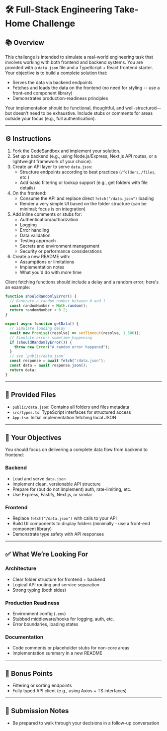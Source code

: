 # 🛠️ Full-Stack Engineering Take-Home Challenge

## 📚 Overview

This challenge is intended to simulate a real-world engineering task that involves working with both frontend and backend systems. You are provided with a `data.json` file and a TypeScript + React frontend starter. Your objective is to build a complete solution that:

- Serves the data via backend endpoints
- Fetches and loads the data on the frontend (no need for styling -- use a front-end component library)
- Demonstrates production-readiness principles

Your implementation should be functional, thoughtful, and well-structured—but doesn't need to be exhaustive. Include stubs or comments for areas outside your focus (e.g., full authentication).

---

## ⚙️ Instructions

1. Fork the CodeSandbox and implement your solution.
2. Set up a backend (e.g., using Node.js/Express, Next.js API routes, or a lightweight framework of your choice).
3. Create an API layer to serve `data.json`:
   - Structure endpoints according to best practices (`/folders`, `/files`, etc.)
   - Add basic filtering or lookup support (e.g., get folders with file details)
4. On the frontend:
   - Consume the API and replace direct `fetch("/data.json")` loading
   - Render a very simple UI based on the folder structure (can be minimal; focus is on integration)
5. Add inline comments or stubs for:
   - Authentication/authorization
   - Logging
   - Error handling
   - Data validation
   - Testing approach
   - Secrets and environment management
   - Security or performance considerations
6. Create a new README with:
   - Assumptions or limitations
   - Implementation notes
   - What you'd do with more time


Client fetching functions should include a delay and a random error; here's an example:

```ts
function shouldRandomlyError() {
  // Generate a random number between 0 and 1
  const randomNumber = Math.random();
  return randomNumber < 0.2;
}

export async function getData() {
  // Simulate loading delay
  await new Promise((resolve) => setTimeout(resolve, 1_500));
  // Simulate errors sometime happening
  if (shouldRandomlyError()) {
    throw new Error("A random error happened");
  }
  // see `public/data.json`
  const response = await fetch("/data.json");
  const data = await response.json();
  return data;
}
```

---

## 📃 Provided Files

- `public/data.json`: Contains all folders and files metadata
- `src/types.ts`: TypeScript interfaces for structured access
- `App.tsx`: Initial implementation fetching local JSON

---

## 🎯 Your Objectives

You should focus on delivering a complete data flow from backend to frontend:

### Backend
- Load and serve `data.json`
- Implement clean, versionable API structure
- Prepare for (but do not implement) auth, rate-limiting, etc.
- Use Express, Fastify, Next.js, or similar

### Frontend
- Replace `fetch("/data.json")` with calls to your API
- Build UI components to display folders (minimally - use a front-end component library)
- Demonstrate type safety with API responses

---

## ✅ What We’re Looking For

### Architecture
- Clear folder structure for frontend + backend
- Logical API routing and service separation
- Strong typing (both sides)

### Production Readiness
- Environment config (`.env`)
- Stubbed middleware/hooks for logging, auth, etc.
- Error boundaries, loading states

### Documentation
- Code comments or placeholder stubs for non-core areas
- Implementation summary in a new README

---

## 🧪 Bonus Points

- Filtering or sorting endpoints
- Fully typed API client (e.g., using Axios + TS interfaces)

---

## 📌 Submission Notes

- Be prepared to walk through your decisions in a follow-up conversation
